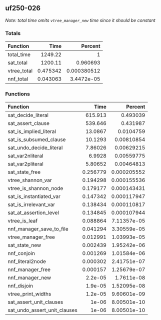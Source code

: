 ## uf250-026

*Note: total time omits `vtree_manager_new` time since it should be constant*

### Totals

| Function    |        Time |     Percent |
|:------------|------------:|------------:|
| total_time  | 1249.22     | 1           |
| sat_total   | 1200.11     | 0.960693    |
| vtree_total |    0.475342 | 0.000380512 |
| nnf_total   |    0.043063 | 3.4472e-05  |

### Functions

| Function                     |       Time |     Percent |
|:-----------------------------|-----------:|------------:|
| sat_decide_literal           | 615.913    | 0.493039    |
| sat_assert_clause            | 539.646    | 0.431987    |
| sat_is_implied_literal       |  13.0867   | 0.0104759   |
| sat_is_subsumed_clause       |  10.1293   | 0.00810854  |
| sat_undo_decide_literal      |   7.86026  | 0.00629215  |
| sat_var2nliteral             |   6.9928   | 0.00559775  |
| sat_var2pliteral             |   5.80652  | 0.00464813  |
| sat_state_free               |   0.256779 | 0.000205552 |
| vtree_shannon_var            |   0.194298 | 0.000155536 |
| vtree_is_shannon_node        |   0.179177 | 0.000143431 |
| sat_is_instantiated_var      |   0.147342 | 0.000117947 |
| sat_is_irrelevant_var        |   0.138434 | 0.000110817 |
| sat_at_assertion_level       |   0.134845 | 0.000107944 |
| vtree_is_leaf                |   0.088864 | 7.11357e-05 |
| nnf_manager_save_to_file     |   0.041294 | 3.30559e-05 |
| vtree_manager_free           |   0.012991 | 1.03993e-05 |
| sat_state_new                |   0.002439 | 1.95242e-06 |
| nnf_conjoin                  |   0.001269 | 1.01584e-06 |
| nnf_literal2node             |   0.000302 | 2.41751e-07 |
| nnf_manager_free             |   0.000157 | 1.25679e-07 |
| nnf_manager_new              |   2.2e-05  | 1.7611e-08  |
| nnf_disjoin                  |   1.9e-05  | 1.52095e-08 |
| vtree_print_widths           |   1.2e-05  | 9.60601e-09 |
| sat_assert_unit_clauses      |   1e-06    | 8.00501e-10 |
| sat_undo_assert_unit_clauses |   1e-06    | 8.00501e-10 |
